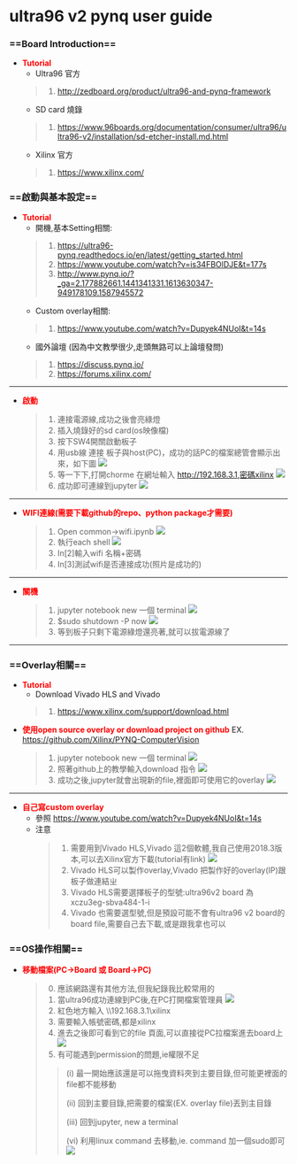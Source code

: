 # ultra96 v2 pynq user guide
### ==Board Introduction==
* <font color="#f00">**Tutorial**</font>
    - Ultra96 官方
    >1. http://zedboard.org/product/ultra96-and-pynq-framework
    - SD card 燒錄
    >1. https://www.96boards.org/documentation/consumer/ultra96/ultra96-v2/installation/sd-etcher-install.md.html
    - Xilinx 官方
    >1. https://www.xilinx.com/
### ==啟動與基本設定==
* <font color="#f00">**Tutorial**</font>
    - 開機,基本Setting相關:
    >1. https://ultra96-pynq.readthedocs.io/en/latest/getting_started.html
    >2. https://www.youtube.com/watch?v=is34FBOlDJE&t=177s
    >3. http://www.pynq.io/?_ga=2.177882661.1441341331.1613630347-949178109.1587945572
    - Custom overlay相關:
    >1.  https://www.youtube.com/watch?v=Dupyek4NUoI&t=14s
    - 國外論壇 (因為中文教學很少,走頭無路可以上論壇發問)
    >1. https://discuss.pynq.io/
    >2. https://forums.xilinx.com/
---
- <font color="#f00">**啟動**</font>
    >1. 連接電源線,成功之後會亮綠燈
    >2. 插入燒錄好的sd card(os映像檔)
    >3. 按下SW4開關啟動板子
    >4. 用usb線 連接 板子與host(PC)，成功的話PC的檔案總管會顯示出來，如下圖
    ![](https://i.imgur.com/wYQGYHn.png)
    >5. 等一下下,打開chorme 在網址輸入 http://192.168.3.1,密碼xilinx
    ![](https://i.imgur.com/lBuDY3o.png)
    >6. 成功即可連線到jupyter
    ![](https://i.imgur.com/6xCOtUH.png)

---
- <font color="#f00">**WIFI連線(需要下載github的repo、python package才需要)**</font>
    >1. Open common->wifi.ipynb
    ![](https://i.imgur.com/cLXx2Ep.png)
    >2. 執行each shell
    ![](https://i.imgur.com/nWxHuM9.png)
    >3. In[2]輸入wifi 名稱+密碼
    >4. In[3]測試wifi是否連接成功(照片是成功的)
---
- <font color="#f00">**關機**</font>
    >1. jupyter notebook new 一個 terminal 
    ![](https://i.imgur.com/znDvmQK.png)
    >2. $sudo shutdown -P now
    ![](https://i.imgur.com/ezWt8pl.png)
    >3. 等到板子只剩下電源綠燈還亮著,就可以拔電源線了
---

### ==Overlay相關==
* <font color="#f00">**Tutorial**</font>
    - Download Vivado HLS and Vivado
    >1. https://www.xilinx.com/support/download.html
- <font color="#f00">**使用open source overlay or download project on github**</font>
    EX. https://github.com/Xilinx/PYNQ-ComputerVision
    >1. jupyter notebook new 一個 terminal 
    ![](https://i.imgur.com/znDvmQK.png)
    >2. 照著github上的教學輸入download 指令
    ![](https://i.imgur.com/0oazF8S.png)
    >3. 成功之後,jupyter就會出現新的file,裡面即可使用它的overlay
    ![](https://i.imgur.com/8fiZR8p.png)
---
- <font color="#f00">**自己寫custom overlay**</font>
    * 參照 https://www.youtube.com/watch?v=Dupyek4NUoI&t=14s
    * 注意
        >1. 需要用到Vivado HLS,Vivado 這2個軟體,我自己使用2018.3版本,可以去Xilinx官方下載(tutorial有link)
        ![](https://i.imgur.com/ptLXPkj.png)
        >2. Vivado HLS可以製作overlay,Vivado 把製作好的overlay(IP)跟板子做連結ㄓ
        >3. Vivado HLS需要選擇板子的型號:ultra96v2 board 為 xczu3eg-sbva484-1-i
        >4. Vivado 也需要選型號,但是預設可能不會有ultra96 v2 board的board file,需要自己去下載,或是跟我拿也可以
        
### ==OS操作相關==
- <font color="#f00">**移動檔案(PC->Board 或 Board->PC)**</font>
    >0. 應該網路還有其他方法,但我紀錄我比較常用的
    >1. 當ultra96成功連線到PC後,在PC打開檔案管理員
    >![](https://i.imgur.com/vaNxmuN.png)
    >2. 紅色地方輸入 \\\192.168.3.1\xilinx  
    >3. 需要輸入帳號密碼,都是xilinx
    >4. 進去之後即可看到它的file 頁面,可以直接從PC拉檔案進去board上
    >![](https://i.imgur.com/yeZBzU5.png)
    >5. 有可能遇到permission的問題,ie權限不足
    >> <SOL> 
    >> 
    >> (i) 最一開始應該還是可以拖曳資料夾到主要目錄,但可能更裡面的file都不能移動 
    >> 
    >> (ii) 回到主要目錄,把需要的檔案(EX. overlay file)丟到主目錄
    >> 
    >> (iii) 回到jupyter, new a terminal 
    >> 
    >> (vi) 利用linux command 去移動,ie. command 加一個sudo即可
    >> ![](https://i.imgur.com/3NXise0.png)

    